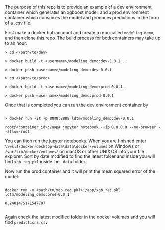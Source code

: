 The purpose of this repo is to provide an example of a dev environment container which generates an xgboost model, and a prod environment container which consumes the model and produces predictions in the form of a .csv file.

First make a docker hub account and create a repo called `modeling_demo`, and then clone this repo. The build process for both containers may take up to an hour.

```
> cd </path/to/dev>

> docker build -t <username>/modeling_demo:dev-0.0.1 .

> docker push <username>/modeling_demo:dev-0.0.1

> cd </path/to/prod>

> docker build -t <username>/modeling_demo:prod-0.0.1 .

> docker push <username>/modeling_demo:prod-0.0.1

```

Once that is completed you can run the dev environment container by 

``` 

> docker run -it -p 8888:8888 ldtm/modeling_demo:dev-0.0.1

root@<container_id>:/app# jupyter notebook --ip 0.0.0.0 --no-browser --allow-root

```

You can then run the jupyter notebooks. When you are finished enter `\\wsl$\docker-desktop-data\data\docker\volumes` on Windows or `/var/lib/docker/volumes/` on macOS or other UNIX OS into your file explorer. Sort by date modified to find the latest folder and inside you will find `xgb_reg.pkl` inside the `_data` folder.

Now run the prod container and it will print the mean squared error of the model:

```

docker run -v <path/to/xgb_reg.pkl>:/app/xgb_reg.pkl ldtm/modeling_demo:prod-0.0.1

0.2401475171547707


```

Again check the latest modified folder in the docker volumes and you will find `predictions.csv`